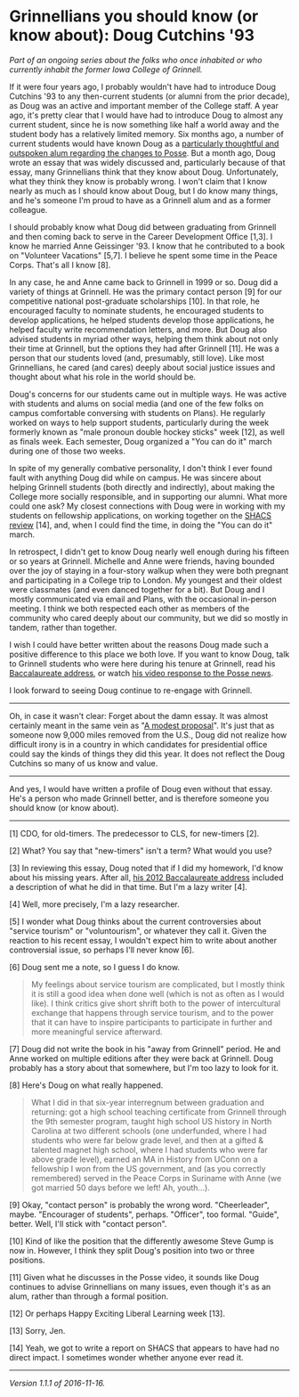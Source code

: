 Grinnellians you should know (or know about): Doug Cutchins '93
===============================================================

*Part of an ongoing series about the folks who once inhabited or who
currently inhabit the former Iowa College of Grinnell.*

If it were four years ago, I probably wouldn't have had to introduce Doug
Cutchins '93 to any then-current students (or alumni from the prior
decade), as Doug was an active and important member of the College staff.
A year ago, it's pretty clear that I would have had to introduce Doug
to almost any current student, since he is now something like half
a world away and the student body has a relatively limited memory.
Six months ago, a number of current students would have known Doug as a
[particularly thoughtful and outspoken alum regarding the changes to
Posse](https://www.youtube.com/watch?v=y4WEbC8u7qk).  But a month ago,
Doug wrote an essay that was widely discussed and, particularly because
of that essay, many Grinnellians think that they know about Doug.
Unfortunately, what they think they know is probably wrong.  I won't
claim that I know nearly as much as I should know about Doug, but I do
know many things, and he's someone I'm proud to have as a Grinnell alum
and as a former colleague.

I should probably know what Doug did between graduating from Grinnell
and then coming back to serve in the Career Development Office [1,3].
I know he married Anne Geissinger '93.  I know that he contributed to
a book on "Volunteer Vacations" [5,7].  I believe he spent some time in
the Peace Corps.  That's all I know [8].  

In any case, he and Anne came back to Grinnell in 1999 or so.  Doug did
a variety of things at Grinnell.  He was the primary contact person [9]
for our competitive national post-graduate scholarships [10].  In that
role, he encouraged faculty to nominate students, he encouraged students
to develop applications, he helped students develop those applications,
he helped faculty write recommendation letters, and more.  But Doug also
advised students in myriad other ways, helping them think about not only
their time at Grinnell, but the options they had after Grinnell [11].
He was a person that our students loved (and, presumably, still love).
Like most Grinnellians, he cared (and cares) deeply about social justice
issues and thought about what his role in the world should be.

Doug's concerns for our students came out in multiple ways.  He was
active with students and alums on social media (and one of the few folks
on campus comfortable conversing with students on Plans).  He regularly
worked on ways to help support students, particularly during the week
formerly known as "male pronoun double hockey sticks" week [12], as well
as finals week.  Each semester, Doug organized a "You can do it" march
during one of those two weeks.

In spite of my generally combative personality, I don't think I ever
found fault with anything Doug did while on campus.  He was sincere
about helping Grinnell students (both directly and indirectly), about
making the College more socially responsible, and in supporting our
alumni.  What more could one ask?  My closest connections with Doug
were in working with my students on fellowship applications, on working
together on the [SHACS review](http://www.grinnell.edu/sites/default/files/documents/SHACS%20review%202013%20FINAL.pdf) [14], and, when I could find the
time, in doing the "You can do it" march.

In retrospect, I didn't get to know Doug nearly well enough during his
fifteen or so years at Grinnell.  Michelle and Anne were friends, having
bounded over the joy of staying in a four-story walkup when they were
both pregnant and participating in a College trip to London.  My youngest
and their oldest were classmates (and even danced together for a bit).
But Doug and I mostly communicated via email and Plans, with the occasional
in-person meeting.  I think we both respected each other as members of
the community who cared deeply about our community, but we did so mostly
in tandem, rather than together.

I wish I could have better written about the reasons Doug
made such a positive difference to this place we both
love.  If you want to know Doug, talk to Grinnell students
who were here during his tenure at Grinnell, read his [Baccalaureate
address](http://www.dougcutchins.com/single-post/2016/09/17/%E2%80%9CI-am-still-a-little-vague-about-what-I-am-supposed-to-do-but-I-presume-I-shall-catch-on-soon%E2%80%9D),
or watch [his video response to the Posse
news](https://www.youtube.com/watch?v=y4WEbC8u7qk).

I look forward to seeing Doug continue to re-engage with Grinnell.

---

Oh, in case it wasn't clear:  Forget about the damn essay.
It was almost certainly meant in the same vein as "[A modest
proposal](http://art-bin.com/art/omodest.html)".  It's just that
as someone now 9,000 miles removed from the U.S., Doug did not
realize how difficult irony is in a country in which candidates
for presidential office could say the kinds of things they did
this year.  It does not reflect the Doug Cutchins so many of us 
know and value.

---

And yes, I would have written a profile of Doug even without that essay.
He's a person who made Grinnell better, and is therefore someone you should
know (or know about).

---

[1] CDO, for old-timers.  The predecessor to CLS, for new-timers [2].

[2] What?  You say that "new-timers" isn't a term?  What would you use?

[3] In reviewing this essay, Doug noted that if I did my homework, I'd
know about his missing years.  After all, 
[his 2012 Baccalaureate address](http://www.dougcutchins.com/single-post/2016/09/17/%E2%80%9CI-am-still-a-little-vague-about-what-I-am-supposed-to-do-but-I-presume-I-shall-catch-on-soon%E2%80%9D) included a description of what he
did in that time.  But I'm a lazy writer [4].

[4] Well, more precisely, I'm a lazy researcher.

[5] I wonder what Doug thinks about the current controversies about
"service tourism" or "voluntourism", or whatever they call it.  Given the
reaction to his recent essay, I wouldn't expect him to write about
another controversial issue, so perhaps I'll never know [6].

[6] Doug sent me a note, so I guess I do know.

> My feelings about service tourism are complicated, but I mostly think it is still a good idea when done well (which is not as often as I would like).  I think critics give short shrift both to the power of intercultural exchange that happens through service tourism, and to the power that it can have to inspire participants to participate in further and more meaningful service afterward.

[7] Doug did not write the book in his "away from Grinnell" period.  He
and Anne worked on multiple editions after they were back at Grinnell.
Doug probably has a story about that somewhere, but I'm too lazy to look
for it.

[8] Here's Doug on what really happened.

> What I did in that six-year interregnum between graduation and
returning: got a high school teaching certificate from Grinnell through
the 9th semester program, taught high school US history in North Carolina
at two different schools (one underfunded, where I had students who
were far below grade level, and then at a gifted & talented magnet high
school, where I had students who were far above grade level), earned an
MA in History from UConn on a fellowship I won from the US government,
and (as you correctly remembered) served in the Peace Corps in Suriname
with Anne (we got married 50 days before we left! Ah, youth...).

[9] Okay, "contact person" is probably the wrong word.  "Cheerleader",
maybe.  "Encourager of students", perhaps.  "Officer", too formal.
"Guide", better.  Well, I'll stick with "contact person".

[10] Kind of like the position that the differently awesome Steve
Gump is now in.  However, I think they split Doug's position into
two or three positions.

[11] Given what he discusses in the Posse video, it sounds like Doug
continues to advise Grinnellians on many issues, even though it's as
an alum, rather than through a formal position.

[12] Or perhaps Happy Exciting Liberal Learning week [13].

[13] Sorry, Jen.

[14] Yeah, we got to write a report on SHACS that appears to have had no
direct impact.  I sometimes wonder whether anyone ever read it.

---

*Version 1.1.1 of 2016-11-16.*

